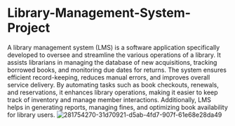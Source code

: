 # Library-Management-System-Project
A library management system (LMS) is a software application specifically developed to oversee and streamline the various operations of a library. It assists librarians in managing the database of new acquisitions, tracking borrowed books, and monitoring due dates for returns. The system ensures efficient record-keeping, reduces manual errors, and improves overall service delivery. By automating tasks such as book checkouts, renewals, and reservations, it enhances library operations, making it easier to keep track of inventory and manage member interactions. Additionally, LMS helps in generating reports, managing fines, and optimizing book availability for library users.
![281754270-31d70921-d5ab-4fd7-907f-61e68e28da49](https://github.com/user-attachments/assets/c6dfe8d8-064b-4658-ac93-206a01f5bb4a)
